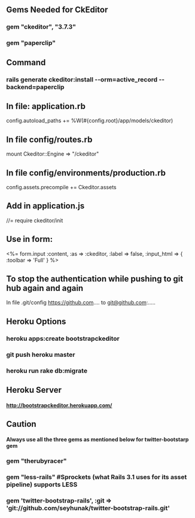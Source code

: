 Gems Needed for CkEditor
--------------------------
### gem "ckeditor", "3.7.3"
### gem "paperclip"

Command
--------
### rails generate ckeditor:install --orm=active_record --backend=paperclip

In file: application.rb
-----------------------
config.autoload_paths += %W(#{config.root}/app/models/ckeditor)

In file config/routes.rb
-------------------------
mount Ckeditor::Engine => "/ckeditor"

In file config/environments/production.rb
-----------------------------------------
config.assets.precompile += Ckeditor.assets

Add in application.js
----------------------
//= require ckeditor/init


Use in form:
-------------
<%= form.input :content, :as => :ckeditor, :label => false, :input_html => { :toolbar => 'Full' } %>

To stop the authentication while pushing to git hub again and again
--------------------------------------------------------------------
In file .git/config
https://github.com....
to
git@github.com:.....


Heroku Options
----------------
### heroku apps:create bootstrapckeditor
### git push heroku master
### heroku run rake db:migrate

Heroku Server
--------------
#### http://bootstrapckeditor.herokuapp.com/

Caution
--------
#### Always use all the three gems as mentioned below for twitter-bootstarp gem
### gem "therubyracer"
### gem "less-rails" #Sprockets (what Rails 3.1 uses for its asset pipeline) supports LESS
### gem 'twitter-bootstrap-rails', :git => 'git://github.com/seyhunak/twitter-bootstrap-rails.git'

